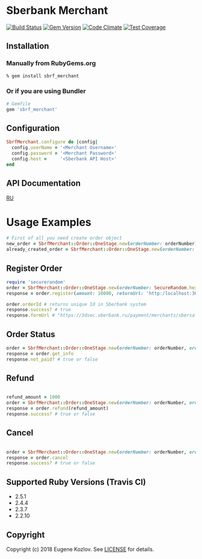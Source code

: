 # Sberbank Merchant

[![Build Status](https://travis-ci.org/abstractart/sbrf_merchant.svg?branch=master)](https://travis-ci.org/abstractart/sbrf_merchant)
[![Gem Version](https://badge.fury.io/rb/sbrf_merchant.svg)](https://badge.fury.io/rb/sbrf_merchant)
[![Code Climate](https://codeclimate.com/github/abstractart/sbrf_merchant/badges/gpa.svg
)](https://codeclimate.com/github/abstractart/sbrf_merchant)
[![Test Coverage](https://api.codeclimate.com/v1/badges/db86deaba446bac68ae1/test_coverage)](https://codeclimate.com/github/abstractart/sbrf_merchant/test_coverage)
## Installation

### Manually from RubyGems.org ###

```sh
% gem install sbrf_merchant
```

### Or if you are using Bundler ###

```ruby
# Gemfile
gem 'sbrf_merchant'
```

## Configuration

```ruby
SbrfMerchant.configure do |config|
  config.userName = '<Merchant Username>'
  config.password = '<Merchant Password>'
  config.host =     '<Sberbank API Host>'
end
```
## API Documentation
[RU](https://securepayments.sberbank.ru/wiki/doku.php/integration:api:start)

# Usage Examples
```ruby
# First of all you need create order object
new_order = SbrfMerchant::Order::OneStage.new(orderNumber: orderNumber)
already_created_order = SbrfMerchant::Order::OneStage.new(orderNumber: orderNumber, orderId: orderId)
```
## Register Order
```ruby
require 'securerandom'
order = SbrfMerchant::Order::OneStage.new(orderNumber: SecureRandom.hex)
response = order.register(amount: 10000, returnUrl: 'http:/localhost:3000')

order.orderId # returns unique Id in Sberbank system
response.success? # true
response.formUrl # "https://3dsec.sberbank.ru/payment/merchants/sbersafe/payment_ru.html?mdOrder=<orderId>"
```
## Order Status
```ruby
order = SbrfMerchant::Order::OneStage.new(orderNumber: orderNumber, orderId: orderId)
response = order.get_info
response.not_paid? # true or false
```
## Refund
```ruby

refund_amount = 1000
order = SbrfMerchant::Order::OneStage.new(orderNumber: orderNumber, orderId: orderId)
response = order.refund(refund_amount)
response.success? # true or false
```
## Cancel
```ruby

order = SbrfMerchant::Order::OneStage.new(orderNumber: orderNumber, orderId: orderId)
response = order.cancel
response.success? # true or false
  ```
## Supported Ruby Versions (Travis CI)

- 2.5.1
- 2.4.4
- 2.3.7
- 2.2.10

## Copyright
Copyright (c) 2018 Eugene Kozlov. See [LICENSE][] for details.

[license]: LICENSE.md
